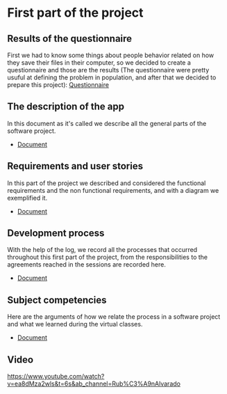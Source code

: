 # First part of the project
## Results of the questionnaire 
First we had to know some things about people behavior related on how they save their files in their computer, so we decided to create a questionnaire and those are the results (The questionnaire were pretty usuful at defining the problem in population, and after that we decided to prepare this project):
[Questionnaire](https://github.com/adrianfonsecal/proyecto-fis/blob/Entrega1/RESPUESTAS%20DEL%20CUESTONARIO.pdf)

## The description of the app
In this document as it's called we describe all the general parts of the software project. 
* [Document](https://github.com/adrianfonsecal/proyecto-fis/blob/Entrega1/Fila1.md)

## Requirements and user stories 
In this part of the project we described and considered the functional requirements and the non functional requirements, and with a diagram we exemplified it.
* [Document](https://github.com/adrianfonsecal/proyecto-fis/blob/Entrega1/Fila2.md)

## Development process
With the help of the log, we record all the processes that occurred throughout this first part of the project, from the responsibilities to the agreements reached in the sessions are recorded here. 
* [Document](https://github.com/adrianfonsecal/proyecto-fis/blob/Entrega1/Fila3.md)

## Subject competencies
Here are the arguments of how we relate the process in a software project and what we learned during the virtual classes.
* [Document](https://github.com/adrianfonsecal/proyecto-fis/blob/Entrega1/Fila5.md)

## Video
https://www.youtube.com/watch?v=ea8dMza2wls&t=6s&ab_channel=Rub%C3%A9nAlvarado
